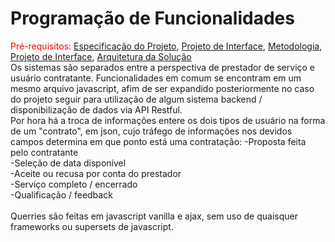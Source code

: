 # Programação de Funcionalidades

<span style="color:red">Pré-requisitos: <a href="2-Especificação do Projeto.md"> Especificação do Projeto</a></span>, <a href="3-Projeto de Interface.md"> Projeto de Interface</a>, <a href="4-Metodologia.md"> Metodologia</a>, <a href="3-Projeto de Interface.md"> Projeto de Interface</a>, <a href="5-Arquitetura da Solução.md"> Arquitetura da Solução</a>
<br>
Os sistemas são separados entre a perspectiva de prestador de serviço e usuário contratante. Funcionalidades em comum se encontram em um mesmo arquivo javascript, afim de ser expandido posteriormente no caso do projeto seguir para utilização de algum sistema backend / disponibilização de dados via API Restful.<br>
Por hora há a troca de informações entere os dois tipos de usuário na forma de um "contrato", em json, cujo tráfego de informações nos devidos campos determina em que ponto está uma contratação:
-Proposta feita pelo contratante<br>
-Seleção de data disponível<br>
-Aceite ou recusa por conta do prestador<br>
-Serviço completo / encerrado<br>
-Qualificação / feedback<br>
<br>
Querries são feitas em javascript vanilla e ajax, sem uso de quaisquer frameworks ou supersets de javascript.
